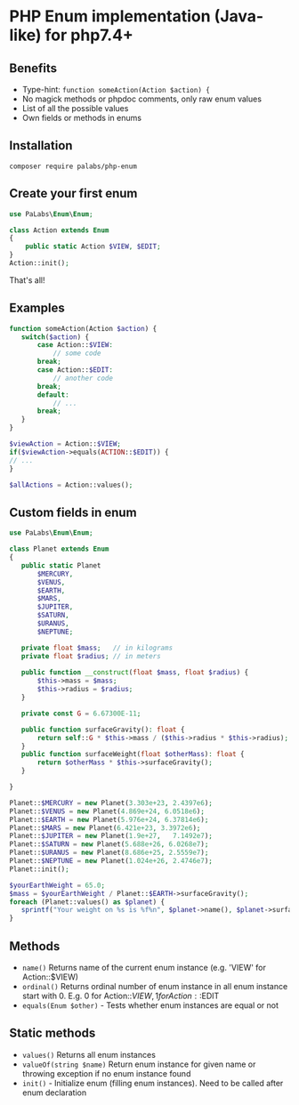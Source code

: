 # PHP Enum implementation (Java-like) for php7.4+

## Benefits
- Type-hint: `function someAction(Action $action) {`
- No magick methods or phpdoc comments, only raw enum values
- List of all the possible values
- Own fields or methods in enums

## Installation
```
composer require palabs/php-enum
```

## Create your first enum

```php
use PaLabs\Enum\Enum;

class Action extends Enum
{
    public static Action $VIEW, $EDIT;
}
Action::init();
```

That's all!

## Examples

 ```php
function someAction(Action $action) {
    switch($action) {
        case Action::$VIEW:
            // some code
        break;
        case Action::$EDIT:
            // another code
        break;
        default:
            // ...
        break;
    }
}

$viewAction = Action::$VIEW;
if($viewAction->equals(ACTION::$EDIT)) {
 // ...
}

$allActions = Action::values();
```

## Custom fields in enum
 ```php
use PaLabs\Enum\Enum;

class Planet extends Enum
{
    public static Planet 
        $MERCURY,
        $VENUS,
        $EARTH,
        $MARS,
        $JUPITER,
        $SATURN,
        $URANUS,
        $NEPTUNE;

    private float $mass;   // in kilograms
    private float $radius; // in meters
    
    public function __construct(float $mass, float $radius) {
        $this->mass = $mass;
        $this->radius = $radius;
    }

    private const G = 6.67300E-11;

    public function surfaceGravity(): float {
        return self::G * $this->mass / ($this->radius * $this->radius);
    }
    public function surfaceWeight(float $otherMass): float {
        return $otherMass * $this->surfaceGravity();
    }

}

Planet::$MERCURY = new Planet(3.303e+23, 2.4397e6);
Planet::$VENUS = new Planet(4.869e+24, 6.0518e6);
Planet::$EARTH = new Planet(5.976e+24, 6.37814e6);
Planet::$MARS = new Planet(6.421e+23, 3.3972e6);
Planet::$JUPITER = new Planet(1.9e+27,   7.1492e7);
Planet::$SATURN = new Planet(5.688e+26, 6.0268e7);
Planet::$URANUS = new Planet(8.686e+25, 2.5559e7);
Planet::$NEPTUNE = new Planet(1.024e+26, 2.4746e7);
Planet::init();

$yourEarthWeight = 65.0;
$mass = $yourEarthWeight / Planet::$EARTH->surfaceGravity();
foreach (Planet::values() as $planet) {
    sprintf("Your weight on %s is %f%n", $planet->name(), $planet->surfaceWeight($mass));
}
```

## Methods
- `name()` Returns name of the current enum instance (e.g. 'VIEW' for Action::$VIEW)
- `ordinal()` Returns ordinal number of enum instance in all enum instance start with 0. E.g. 0 for Action::$VIEW, 1 for Action::$EDIT
- `equals(Enum $other)` - Tests whether enum instances are equal or not

## Static methods
- `values()` Returns all enum instances
- `valueOf(string $name)` Return enum instance for given name or throwing exception if no enum instance found
- `init()` - Initialize enum (filling enum instances). Need to be called after enum declaration 